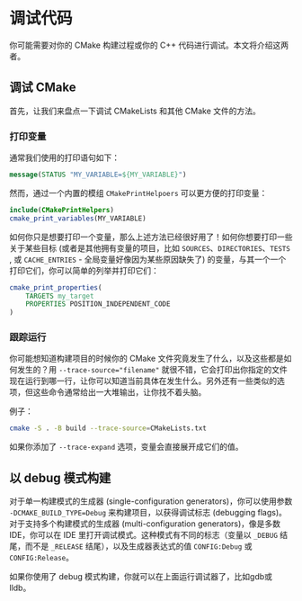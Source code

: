 # 调试代码

你可能需要对你的 CMake 构建过程或你的 C++ 代码进行调试。本文将介绍这两者。

## 调试 CMake

首先，让我们来盘点一下调试 CMakeLists 和其他 CMake 文件的方法。

### 打印变量

通常我们使用的打印语句如下：

```cmake
message(STATUS "MY_VARIABLE=${MY_VARIABLE}")
```

然而，通过一个内置的模组 `CMakePrintHelpoers` 可以更方便的打印变量：

```cmake
include(CMakePrintHelpers)
cmake_print_variables(MY_VARIABLE)
```

如何你只是想要打印一个变量，那么上述方法已经很好用了！如何你想要打印一些关于某些目标 (或者是其他拥有变量的项目，比如 `SOURCES`、`DIRECTORIES`、`TESTS` , 或 `CACHE_ENTRIES` - 全局变量好像因为某些原因缺失了) 的变量，与其一个一个打印它们，你可以简单的列举并打印它们：

```cmake
cmake_print_properties(
    TARGETS my_target
    PROPERTIES POSITION_INDEPENDENT_CODE
)
```


### 跟踪运行

你可能想知道构建项目的时候你的 CMake 文件究竟发生了什么，以及这些都是如何发生的？用 `--trace-source="filename"` 就很不错，它会打印出你指定的文件现在运行到哪一行，让你可以知道当前具体在发生什么。另外还有一些类似的选项，但这些命令通常给出一大堆输出，让你找不着头脑。

例子：

```bash
cmake -S . -B build --trace-source=CMakeLists.txt
```

如果你添加了 `--trace-expand` 选项，变量会直接展开成它们的值。


## 以 debug 模式构建

对于单一构建模式的生成器 (single-configuration generators)，你可以使用参数 `-DCMAKE_BUILD_TYPE=Debug` 来构建项目，以获得调试标志 (debugging flags)。对于支持多个构建模式的生成器 (multi-configuration generators)，像是多数IDE，你可以在 IDE 里打开调试模式。这种模式有不同的标志（变量以 `_DEBUG` 结尾，而不是 `_RELEASE` 结尾），以及生成器表达式的值 `CONFIG:Debug` 或 `CONFIG:Release`。

如果你使用了 debug 模式构建，你就可以在上面运行调试器了，比如gdb或lldb。
